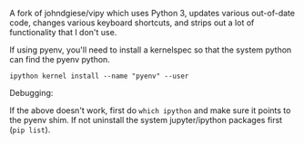 A fork of johndgiese/vipy which uses Python 3, updates various out-of-date code, changes various keyboard shortcuts, and strips out a lot of functionality that I don't use.


If using pyenv, you'll need to install a kernelspec so that the system python can find the pyenv python.

`ipython kernel install --name "pyenv" --user`


Debugging:

If the above doesn't work, first do `which ipython` and make sure it points to the pyenv shim. If not uninstall the system jupyter/ipython packages first (`pip list`).
